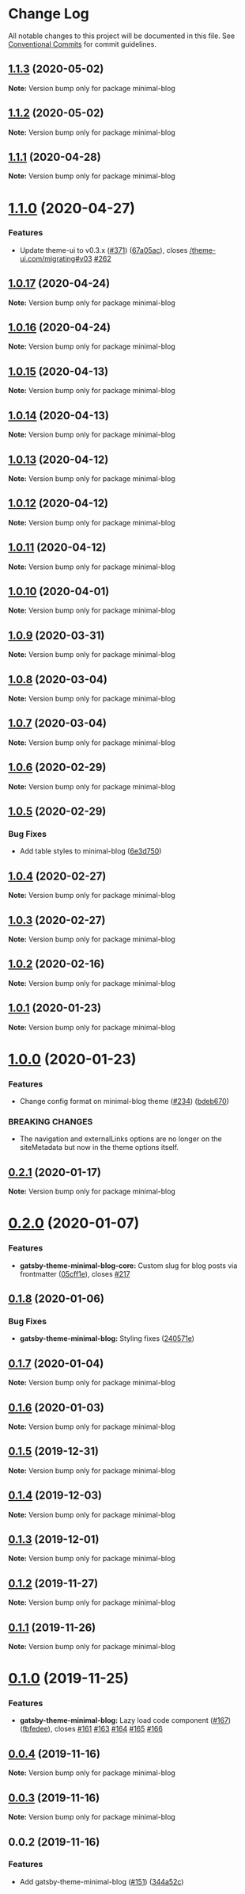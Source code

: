# Change Log

All notable changes to this project will be documented in this file.
See [Conventional Commits](https://conventionalcommits.org) for commit guidelines.

## [1.1.3](https://github.com/LekoArts/gatsby-themes/compare/minimal-blog@1.1.2...minimal-blog@1.1.3) (2020-05-02)

**Note:** Version bump only for package minimal-blog





## [1.1.2](https://github.com/LekoArts/gatsby-themes/compare/minimal-blog@1.1.1...minimal-blog@1.1.2) (2020-05-02)

**Note:** Version bump only for package minimal-blog





## [1.1.1](https://github.com/LekoArts/gatsby-themes/compare/minimal-blog@1.1.0...minimal-blog@1.1.1) (2020-04-28)

**Note:** Version bump only for package minimal-blog





# [1.1.0](https://github.com/LekoArts/gatsby-themes/compare/minimal-blog@1.0.17...minimal-blog@1.1.0) (2020-04-27)


### Features

* Update theme-ui to v0.3.x ([#371](https://github.com/LekoArts/gatsby-themes/issues/371)) ([67a05ac](https://github.com/LekoArts/gatsby-themes/commit/67a05ac3e1deaddfe38591739e7f50f56d49d109)), closes [/theme-ui.com/migrating#v03](https://github.com//theme-ui.com/migrating/issues/v03) [#262](https://github.com/LekoArts/gatsby-themes/issues/262)





## [1.0.17](https://github.com/LekoArts/gatsby-themes/compare/minimal-blog@1.0.16...minimal-blog@1.0.17) (2020-04-24)

**Note:** Version bump only for package minimal-blog





## [1.0.16](https://github.com/LekoArts/gatsby-themes/compare/minimal-blog@1.0.15...minimal-blog@1.0.16) (2020-04-24)

**Note:** Version bump only for package minimal-blog





## [1.0.15](https://github.com/LekoArts/gatsby-themes/compare/minimal-blog@1.0.14...minimal-blog@1.0.15) (2020-04-13)

**Note:** Version bump only for package minimal-blog





## [1.0.14](https://github.com/LekoArts/gatsby-themes/compare/minimal-blog@1.0.13...minimal-blog@1.0.14) (2020-04-13)

**Note:** Version bump only for package minimal-blog





## [1.0.13](https://github.com/LekoArts/gatsby-themes/compare/minimal-blog@1.0.12...minimal-blog@1.0.13) (2020-04-12)

**Note:** Version bump only for package minimal-blog





## [1.0.12](https://github.com/LekoArts/gatsby-themes/compare/minimal-blog@1.0.11...minimal-blog@1.0.12) (2020-04-12)

**Note:** Version bump only for package minimal-blog





## [1.0.11](https://github.com/LekoArts/gatsby-themes/compare/minimal-blog@1.0.10...minimal-blog@1.0.11) (2020-04-12)

**Note:** Version bump only for package minimal-blog





## [1.0.10](https://github.com/LekoArts/gatsby-themes/compare/minimal-blog@1.0.9...minimal-blog@1.0.10) (2020-04-01)

**Note:** Version bump only for package minimal-blog





## [1.0.9](https://github.com/LekoArts/gatsby-themes/compare/minimal-blog@1.0.8...minimal-blog@1.0.9) (2020-03-31)

**Note:** Version bump only for package minimal-blog





## [1.0.8](https://github.com/LekoArts/gatsby-themes/compare/minimal-blog@1.0.7...minimal-blog@1.0.8) (2020-03-04)

**Note:** Version bump only for package minimal-blog





## [1.0.7](https://github.com/LekoArts/gatsby-themes/compare/minimal-blog@1.0.6...minimal-blog@1.0.7) (2020-03-04)

**Note:** Version bump only for package minimal-blog





## [1.0.6](https://github.com/LekoArts/gatsby-themes/compare/minimal-blog@1.0.5...minimal-blog@1.0.6) (2020-02-29)

**Note:** Version bump only for package minimal-blog





## [1.0.5](https://github.com/LekoArts/gatsby-themes/compare/minimal-blog@1.0.4...minimal-blog@1.0.5) (2020-02-29)


### Bug Fixes

* Add table styles to minimal-blog ([6e3d750](https://github.com/LekoArts/gatsby-themes/commit/6e3d750b01d0398fc2dd5b3d043754389a0f46ff))





## [1.0.4](https://github.com/LekoArts/gatsby-themes/compare/minimal-blog@1.0.3...minimal-blog@1.0.4) (2020-02-27)

**Note:** Version bump only for package minimal-blog





## [1.0.3](https://github.com/LekoArts/gatsby-themes/compare/minimal-blog@1.0.2...minimal-blog@1.0.3) (2020-02-27)

**Note:** Version bump only for package minimal-blog





## [1.0.2](https://github.com/LekoArts/gatsby-themes/compare/minimal-blog@1.0.1...minimal-blog@1.0.2) (2020-02-16)

**Note:** Version bump only for package minimal-blog





## [1.0.1](https://github.com/LekoArts/gatsby-themes/compare/minimal-blog@1.0.0...minimal-blog@1.0.1) (2020-01-23)

**Note:** Version bump only for package minimal-blog





# [1.0.0](https://github.com/LekoArts/gatsby-themes/compare/minimal-blog@0.2.1...minimal-blog@1.0.0) (2020-01-23)


### Features

* Change config format on minimal-blog theme ([#234](https://github.com/LekoArts/gatsby-themes/issues/234)) ([bdeb670](https://github.com/LekoArts/gatsby-themes/commit/bdeb670797da5faa2d4084c3c128f0e38dbbf582))


### BREAKING CHANGES

* The navigation and externalLinks options are no longer on the siteMetadata but now in the theme options itself.





## [0.2.1](https://github.com/LekoArts/gatsby-themes/compare/minimal-blog@0.2.0...minimal-blog@0.2.1) (2020-01-17)

**Note:** Version bump only for package minimal-blog





# [0.2.0](https://github.com/LekoArts/gatsby-themes/compare/minimal-blog@0.1.8...minimal-blog@0.2.0) (2020-01-07)


### Features

* **gatsby-theme-minimal-blog-core:** Custom slug for blog posts via frontmatter ([05cff1e](https://github.com/LekoArts/gatsby-themes/commit/05cff1ec0bcd2ba2fb3b7cfbb8a55f626ab9abd8)), closes [#217](https://github.com/LekoArts/gatsby-themes/issues/217)





## [0.1.8](https://github.com/LekoArts/gatsby-themes/compare/minimal-blog@0.1.7...minimal-blog@0.1.8) (2020-01-06)


### Bug Fixes

* **gatsby-theme-minimal-blog:** Styling fixes ([240571e](https://github.com/LekoArts/gatsby-themes/commit/240571e39a4b12d6b6585c89062579dd2dc03a0f))





## [0.1.7](https://github.com/LekoArts/gatsby-themes/compare/minimal-blog@0.1.6...minimal-blog@0.1.7) (2020-01-04)

**Note:** Version bump only for package minimal-blog





## [0.1.6](https://github.com/LekoArts/gatsby-themes/compare/minimal-blog@0.1.5...minimal-blog@0.1.6) (2020-01-03)

**Note:** Version bump only for package minimal-blog





## [0.1.5](https://github.com/LekoArts/gatsby-themes/compare/minimal-blog@0.1.4...minimal-blog@0.1.5) (2019-12-31)

**Note:** Version bump only for package minimal-blog





## [0.1.4](https://github.com/LekoArts/gatsby-themes/compare/minimal-blog@0.1.3...minimal-blog@0.1.4) (2019-12-03)

**Note:** Version bump only for package minimal-blog





## [0.1.3](https://github.com/LekoArts/gatsby-themes/compare/minimal-blog@0.1.2...minimal-blog@0.1.3) (2019-12-01)

**Note:** Version bump only for package minimal-blog





## [0.1.2](https://github.com/LekoArts/gatsby-themes/compare/minimal-blog@0.1.1...minimal-blog@0.1.2) (2019-11-27)

**Note:** Version bump only for package minimal-blog





## [0.1.1](https://github.com/LekoArts/gatsby-themes/compare/minimal-blog@0.1.0...minimal-blog@0.1.1) (2019-11-26)

**Note:** Version bump only for package minimal-blog





# [0.1.0](https://github.com/LekoArts/gatsby-themes/compare/minimal-blog@0.0.4...minimal-blog@0.1.0) (2019-11-25)


### Features

* **gatsby-theme-minimal-blog:** Lazy load code component ([#167](https://github.com/LekoArts/gatsby-themes/issues/167)) ([fbfedee](https://github.com/LekoArts/gatsby-themes/commit/fbfedee5988636d2e4a3a2ea817e8bdf8628d4f5)), closes [#161](https://github.com/LekoArts/gatsby-themes/issues/161) [#163](https://github.com/LekoArts/gatsby-themes/issues/163) [#164](https://github.com/LekoArts/gatsby-themes/issues/164) [#165](https://github.com/LekoArts/gatsby-themes/issues/165) [#166](https://github.com/LekoArts/gatsby-themes/issues/166)





## [0.0.4](https://github.com/LekoArts/gatsby-themes/compare/minimal-blog@0.0.3...minimal-blog@0.0.4) (2019-11-16)

**Note:** Version bump only for package minimal-blog





## [0.0.3](https://github.com/LekoArts/gatsby-themes/compare/minimal-blog@0.0.2...minimal-blog@0.0.3) (2019-11-16)

**Note:** Version bump only for package minimal-blog





## 0.0.2 (2019-11-16)


### Features

* Add gatsby-theme-minimal-blog ([#151](https://github.com/LekoArts/gatsby-themes/issues/151)) ([344a52c](https://github.com/LekoArts/gatsby-themes/commit/344a52c))
